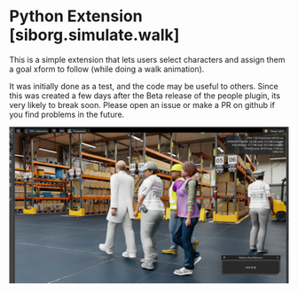 # Python Extension [siborg.simulate.walk]

This is a simple extension that lets users select characters and assign them a goal xform to follow (while doing a walk animation). 

It was initially done as a test, and the code may be useful to others. Since this was created a few days after the Beta release of the people plugin, its very likely to break soon.  Please open an issue or make a PR on github if you find problems in the future. 

![Preview](..\data\preview.png)